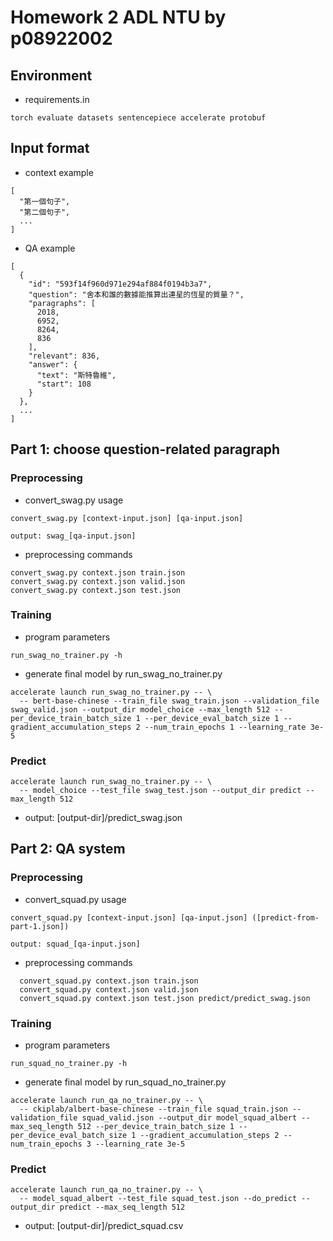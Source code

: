 # Homework 2 ADL NTU by p08922002

## Environment
- requirements.in
```
torch evaluate datasets sentencepiece accelerate protobuf
```

## Input format
- context example
```
[
  "第一個句子", 
  "第二個句子",
  ...
]
```
- QA example
```
[
  {
    "id": "593f14f960d971e294af884f0194b3a7",
    "question": "舍本和誰的數據能推算出連星的恆星的質量？",
    "paragraphs": [
      2018,
      6952,
      8264,
      836
    ],
    "relevant": 836,
    "answer": {
      "text": "斯特魯維",
      "start": 108
    }
  },
  ...
]
```

## Part 1: choose question-related paragraph
### Preprocessing
- convert_swag.py usage
```
convert_swag.py [context-input.json] [qa-input.json]

output: swag_[qa-input.json]
``` 
- preprocessing commands
```shell
convert_swag.py context.json train.json
convert_swag.py context.json valid.json
convert_swag.py context.json test.json
```
### Training
- program parameters
```shell
run_swag_no_trainer.py -h
```
- generate final model by run_swag_no_trainer.py
```shell
accelerate launch run_swag_no_trainer.py -- \
  -- bert-base-chinese --train_file swag_train.json --validation_file swag_valid.json --output_dir model_choice --max_length 512 --per_device_train_batch_size 1 --per_device_eval_batch_size 1 --gradient_accumulation_steps 2 --num_train_epochs 1 --learning_rate 3e-5
```
### Predict
```shell
accelerate launch run_swag_no_trainer.py -- \
  -- model_choice --test_file swag_test.json --output_dir predict --max_length 512
```
- output: \[output-dir\]/predict_swag.json



## Part 2: QA system
### Preprocessing
- convert_squad.py usage
```
convert_squad.py [context-input.json] [qa-input.json] ([predict-from-part-1.json])

output: squad_[qa-input.json]
```
- preprocessing commands
```
  convert_squad.py context.json train.json
  convert_squad.py context.json valid.json
  convert_squad.py context.json test.json predict/predict_swag.json
``` 
### Training
- program parameters
```shell
run_squad_no_trainer.py -h
```
- generate final model by run_squad_no_trainer.py
```shell
accelerate launch run_qa_no_trainer.py -- \
  -- ckiplab/albert-base-chinese --train_file squad_train.json --validation_file squad_valid.json --output_dir model_squad_albert --max_seq_length 512 --per_device_train_batch_size 1 --per_device_eval_batch_size 1 --gradient_accumulation_steps 2 --num_train_epochs 3 --learning_rate 3e-5
```
### Predict
```shell
accelerate launch run_qa_no_trainer.py -- \
  -- model_squad_albert --test_file squad_test.json --do_predict --output_dir predict --max_seq_length 512
```
- output: \[output-dir\]/predict_squad.csv

